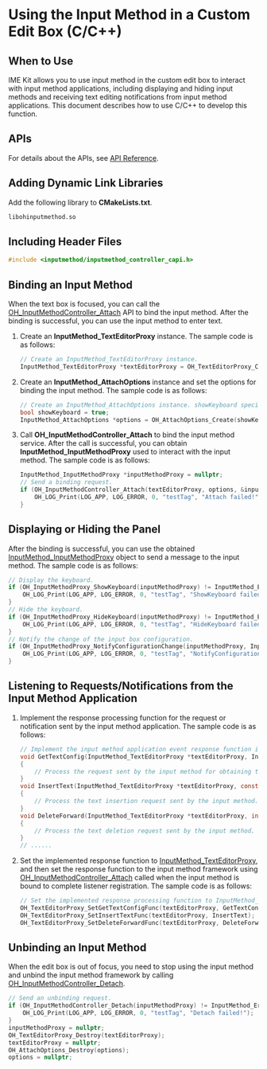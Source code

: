 # Using the Input Method in a Custom Edit Box (C/C++)
<!--Kit: IME Kit-->
<!--Subsystem: MiscServices-->
<!--Owner: @illybyy-->
<!--SE: @andeszhang-->
<!--TSE: @murphy1984-->

## When to Use

IME Kit allows you to use input method in the custom edit box to interact with input method applications, including displaying and hiding input methods and receiving text editing notifications from input method applications. This document describes how to use C/C++ to develop this function.

## APIs

For details about the APIs, see [API Reference](../reference/apis-ime-kit/capi-inputmethod.md).

## Adding Dynamic Link Libraries

Add the following library to **CMakeLists.txt**.

```txt
libohinputmethod.so
```

## Including Header Files

```c
#include <inputmethod/inputmethod_controller_capi.h>
```


## Binding an Input Method

When the text box is focused, you can call the [OH_InputMethodController_Attach](../reference/apis-ime-kit/capi-inputmethod-controller-capi-h.md#oh_inputmethodcontroller_attach) API to bind the input method. After the binding is successful, you can use the input method to enter text.

1. Create an **InputMethod_TextEditorProxy** instance. The sample code is as follows:

   ```c
   // Create an InputMethod_TextEditorProxy instance.
   InputMethod_TextEditorProxy *textEditorProxy = OH_TextEditorProxy_Create();
   ```
   
3. Create an **InputMethod_AttachOptions** instance and set the options for binding the input method. The sample code is as follows:

   ```c
   // Create an InputMethod_AttachOptions instance. showKeyboard specifies whether to display the keyboard after the binding is successful. The following uses displaying the target keyboard as an example.
   bool showKeyboard = true;
   InputMethod_AttachOptions *options = OH_AttachOptions_Create(showKeyboard);
   ```

4. Call **OH_InputMethodController_Attach** to bind the input method service. After the call is successful, you can obtain **InputMethod_InputMethodProxy** used to interact with the input method. The sample code is as follows:

   ```c
   InputMethod_InputMethodProxy *inputMethodProxy = nullptr;
   // Send a binding request.
   if (OH_InputMethodController_Attach(textEditorProxy, options, &inputMethodProxy) != InputMethod_ErrorCode::IME_ERR_OK) {
       OH_LOG_Print(LOG_APP, LOG_ERROR, 0, "testTag", "Attach failed!");
   }
   ```

## Displaying or Hiding the Panel

After the binding is successful, you can use the obtained [InputMethod_InputMethodProxy](../reference/apis-ime-kit/capi-inputmethod-inputmethod-inputmethodproxy.md) object to send a message to the input method. The sample code is as follows:

```c
// Display the keyboard.
if (OH_InputMethodProxy_ShowKeyboard(inputMethodProxy) != InputMethod_ErrorCode::IME_ERR_OK) {
    OH_LOG_Print(LOG_APP, LOG_ERROR, 0, "testTag", "ShowKeyboard failed!");
}
// Hide the keyboard.
if (OH_InputMethodProxy_HideKeyboard(inputMethodProxy) != InputMethod_ErrorCode::IME_ERR_OK) {
    OH_LOG_Print(LOG_APP, LOG_ERROR, 0, "testTag", "HideKeyboard failed!");
}
// Notify the change of the input box configuration.
if (OH_InputMethodProxy_NotifyConfigurationChange(inputMethodProxy, InputMethod_EnterKeyType::IME_ENTER_KEY_GO, InputMethod_TextInputType::IME_TEXT_INPUT_TYPE_TEXT) != InputMethod_ErrorCode::IME_ERR_OK) {
    OH_LOG_Print(LOG_APP, LOG_ERROR, 0, "testTag", "NotifyConfigurationChange failed!");
}
```

## Listening to Requests/Notifications from the Input Method Application

1. Implement the response processing function for the request or notification sent by the input method application. The sample code is as follows:

   ```c
   // Implement the input method application event response function in InputMethod_TextEditorProxy.
   void GetTextConfig(InputMethod_TextEditorProxy *textEditorProxy, InputMethod_TextConfig *config)
   {
       // Process the request sent by the input method for obtaining the input box configuration.
   }
   void InsertText(InputMethod_TextEditorProxy *textEditorProxy, const char16_t *text, size_t length)
   {
       // Process the text insertion request sent by the input method.
   }
   void DeleteForward(InputMethod_TextEditorProxy *textEditorProxy, int32_t length)
   {
       // Process the text deletion request sent by the input method.
   }
   // ......
   ```

2. Set the implemented response function to [InputMethod_TextEditorProxy](../reference/apis-ime-kit/capi-inputmethod-inputmethod-texteditorproxy.md), and then set the response function to the input method framework using [OH_InputMethodController_Attach](../reference/apis-ime-kit/capi-inputmethod-controller-capi-h.md#oh_inputmethodcontroller_attach) called when the input method is bound to complete listener registration. The sample code is as follows:

   ```c
   // Set the implemented response processing function to InputMethod_TextEditorProxy.
   OH_TextEditorProxy_SetGetTextConfigFunc(textEditorProxy, GetTextConfig);
   OH_TextEditorProxy_SetInsertTextFunc(textEditorProxy, InsertText);
   OH_TextEditorProxy_SetDeleteForwardFunc(textEditorProxy, DeleteForward);
   ```

## Unbinding an Input Method

When the edit box is out of focus, you need to stop using the input method and unbind the input method framework by calling [OH_InputMethodController_Detach](../reference/apis-ime-kit/capi-inputmethod-controller-capi-h.md#oh_inputmethodcontroller_detach).

```c
// Send an unbinding request.
if (OH_InputMethodController_Detach(inputMethodProxy) != InputMethod_ErrorCode::IME_ERR_OK) {
    OH_LOG_Print(LOG_APP, LOG_ERROR, 0, "testTag", "Detach failed!");
}
inputMethodProxy = nullptr;
OH_TextEditorProxy_Destroy(textEditorProxy);
textEditorProxy = nullptr;
OH_AttachOptions_Destroy(options);
options = nullptr;
```
